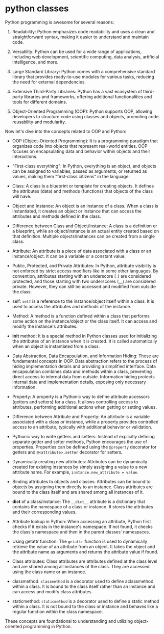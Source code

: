 # python classes
Python programming is awesome for several reasons:

1. Readability: Python emphasizes code readability and uses a clean and straightforward syntax, making it easier to understand and maintain code.

2. Versatility: Python can be used for a wide range of applications, including web development, scientific computing, data analysis, artificial intelligence, and more.

3. Large Standard Library: Python comes with a comprehensive standard library that provides ready-to-use modules for various tasks, reducing the need for external dependencies.

4. Extensive Third-Party Libraries: Python has a vast ecosystem of third-party libraries and frameworks, offering additional functionalities and tools for different domains.

5. Object-Oriented Programming (OOP): Python supports OOP, allowing developers to structure code using classes and objects, promoting code reusability and modularity.

Now let's dive into the concepts related to OOP and Python:

- OOP (Object-Oriented Programming): It is a programming paradigm that organizes code into objects that represent real-world entities. OOP focuses on encapsulating data and behavior within objects and their interactions.

- "First-class everything": In Python, everything is an object, and objects can be assigned to variables, passed as arguments, or returned as values, making them "first-class citizens" in the language.

- Class: A class is a blueprint or template for creating objects. It defines the attributes (data) and methods (functions) that objects of the class will have.

- Object and Instance: An object is an instance of a class. When a class is instantiated, it creates an object or instance that can access the attributes and methods defined in the class.

- Difference between Class and Object/Instance: A class is a definition or a blueprint, while an object/instance is an actual entity created based on that definition. Multiple objects/instances can be created from a single class.

- Attribute: An attribute is a piece of data associated with a class or an instance/object. It can be a variable or a constant value.

- Public, Protected, and Private Attributes: In Python, attribute visibility is not enforced by strict access modifiers like in some other languages. By convention, attributes starting with an underscore (_) are considered protected, and those starting with two underscores (__) are considered private. However, they can still be accessed and modified from outside the class.

- self: `self` is a reference to the instance/object itself within a class. It is used to access the attributes and methods of the instance.

- Method: A method is a function defined within a class that performs some action on the instance/object or the class itself. It can access and modify the instance's attributes.

- __init__ method: It is a special method in Python classes used for initializing the attributes of an instance when it is created. It is called automatically when an object is instantiated from a class.

- Data Abstraction, Data Encapsulation, and Information Hiding: These are fundamental concepts in OOP. Data abstraction refers to the process of hiding implementation details and providing a simplified interface. Data encapsulation combines data and methods within a class, preventing direct access to internal data from outside. Information hiding protects internal data and implementation details, exposing only necessary information.

- Property: A property is a Pythonic way to define attribute accessors (getters and setters) for a class. It allows controlling access to attributes, performing additional actions when getting or setting values.

- Difference between Attribute and Property: An attribute is a variable associated with a class or instance, while a property provides controlled access to an attribute, typically with additional behavior or validation.

- Pythonic way to write getters and setters: Instead of explicitly defining separate getter and setter methods, Python encourages the use of properties. Properties can be defined using the `@property` decorator for getters and `@<attribute>.setter` decorator for setters.

- Dynamically creating new attributes: Attributes can be dynamically created for existing instances by simply assigning a value to a new attribute name. For example, `instance.new_attribute = value`.

- Binding attributes to objects and classes: Attributes can be bound to objects by assigning them directly to an instance. Class attributes are bound to the class itself and are shared among all instances of it.

- __dict__ of a class/instance: The `__dict__` attribute is a dictionary that contains the namespace of a class or instance. It stores the attributes and their corresponding values.

- Attribute lookup in Python: When accessing an attribute, Python first checks if it exists in the instance's namespace. If not found, it checks the class's namespace and then in the parent classes' namespaces.

- Using getattr function: The `getattr` function is used to dynamically retrieve the value of an attribute from an object. It takes the object and the attribute name as arguments and returns the attribute value if found.

- Class attributes: Class attributes are attributes defined at the class level and are shared among all instances of the class. They are accessed using the class name or an instance.

- classmethod: `classmethod` is a decorator used to define aclassmethod within a class. It is bound to the class itself rather than an instance and can access and modify class attributes.

- staticmethod: `staticmethod` is a decorator used to define a static method within a class. It is not bound to the class or instance and behaves like a regular function within the class namespace.

These concepts are foundational to understanding and utilizing object-oriented programming in Python.

